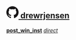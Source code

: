 ## [<img src="GitHub.png"> drewrjensen](https://github.com/drewrjensen)

[**post_win_inst**](https://github.com/drewrjensen/post_win_inst) [*direct*](https://raw.githubusercontent.com/drewrjensen/post_win_inst/main/post_win_inst.ps1)
